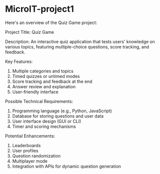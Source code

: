 # MicroIT-project1


Here's an overview of the Quiz Game project:

Project Title: Quiz Game

Description: An interactive quiz application that tests users' knowledge on various topics, featuring multiple-choice questions, score tracking, and feedback.

Key Features:

1. Multiple categories and topics
2. Timed quizzes or untimed modes
3. Score tracking and feedback at the end
4. Answer review and explanation
5. User-friendly interface

Possible Technical Requirements:

1. Programming language (e.g., Python, JavaScript)
2. Database for storing questions and user data
3. User interface design (GUI or CLI)
4. Timer and scoring mechanisms

Potential Enhancements:

1. Leaderboards
2. User profiles
3. Question randomization
4. Multiplayer mode
5. Integration with APIs for dynamic question generation


